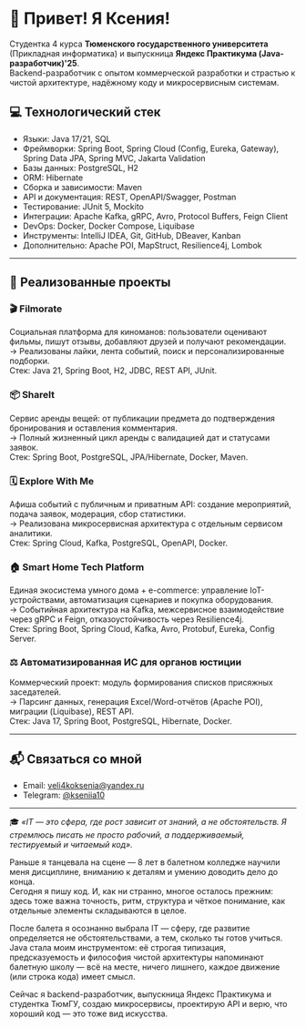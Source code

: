 # 👋 Привет! Я Ксения!

Студентка 4 курса **Тюменского государственного университета** (Прикладная информатика) и выпускница **Яндекс Практикума (Java-разработчик)'25**.  
Backend-разработчик с опытом коммерческой разработки и страстью к чистой архитектуре, надёжному коду и микросервисным системам.

## 💻 Технологический стек

- Языки: Java 17/21, SQL
- Фреймворки: Spring Boot, Spring Cloud (Config, Eureka, Gateway), Spring Data JPA, Spring MVC, Jakarta Validation
- Базы данных: PostgreSQL, H2
- ORM: Hibernate
- Сборка и зависимости: Maven
- API и документация: REST, OpenAPI/Swagger, Postman
- Тестирование: JUnit 5, Mockito
- Интеграции: Apache Kafka, gRPC, Avro, Protocol Buffers, Feign Client
- DevOps: Docker, Docker Compose, Liquibase
- Инструменты: IntelliJ IDEA, Git, GitHub, DBeaver, Kanban
- Дополнительно: Apache POI, MapStruct, Resilience4j, Lombok

---

## 🌟 Реализованные проекты

### 🎬 Filmorate
Социальная платформа для киноманов: пользователи оценивают фильмы, пишут отзывы, добавляют друзей и получают рекомендации.  
→ Реализованы лайки, лента событий, поиск и персонализированные подборки.  
Стек: Java 21, Spring Boot, H2, JDBC, REST API, JUnit.

### 📦 ShareIt
Сервис аренды вещей: от публикации предмета до подтверждения бронирования и оставления комментария.  
→ Полный жизненный цикл аренды с валидацией дат и статусами заявок.  
Стек: Spring Boot, PostgreSQL, JPA/Hibernate, Docker, Maven.

### 🗓 Explore With Me
Афиша событий с публичным и приватным API: создание мероприятий, подача заявок, модерация, сбор статистики.  
→ Реализована микросервисная архитектура с отдельным сервисом аналитики.  
Стек: Spring Cloud, Kafka, PostgreSQL, OpenAPI, Docker.

### 🏠 Smart Home Tech Platform
Единая экосистема умного дома + e-commerce: управление IoT-устройствами, автоматизация сценариев и покупка оборудования.  
→ Событийная архитектура на Kafka, межсервисное взаимодействие через gRPC и Feign, отказоустойчивость через Resilience4j.  
Стек: Spring Boot, Spring Cloud, Kafka, Avro, Protobuf, Eureka, Config Server.

### ⚖️ Автоматизированная ИС для органов юстиции
Коммерческий проект: модуль формирования списков присяжных заседателей.  
→ Парсинг данных, генерация Excel/Word-отчётов (Apache POI), миграции (Liquibase), REST API.  
Стек: Java 17, Spring Boot, PostgreSQL, Hibernate, Docker.

---

## 📬 Связаться со мной

- Email: [veli4koksenia@yandex.ru](mailto:veli4koksenia@yandex.ru)
- Telegram: [@kseniia10](https://t.me/kseniia10)

---

🎓 *«IT — это сфера, где рост зависит от знаний, а не обстоятельств. Я стремлюсь писать не просто рабочий, а поддерживаемый, тестируемый и читаемый код».*

Раньше я танцевала на сцене — 8 лет в балетном колледже научили меня дисциплине, вниманию к деталям и умению доводить дело до конца.  
Сегодня я пишу код. И, как ни странно, многое осталось прежним: здесь тоже важна точность, ритм, структура и чёткое понимание, как отдельные элементы складываются в целое.

После балета я осознанно выбрала IT — сферу, где развитие определяется не обстоятельствами, а тем, сколько ты готов учиться.  
Java стала моим инструментом: её строгая типизация, предсказуемость и философия чистой архитектуры напоминают балетную школу — всё на месте, ничего лишнего, каждое движение (или строка кода) имеет смысл.

Сейчас я backend-разработчик, выпускница Яндекс Практикума и студентка ТюмГУ, создаю микросервисы, проектирую API и верю, что хороший код — это тоже вид искусства.